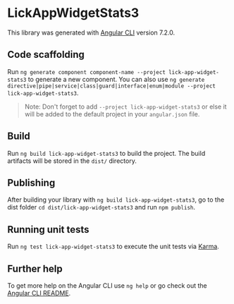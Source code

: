 # LickAppWidgetStats3

This library was generated with [Angular CLI](https://github.com/angular/angular-cli) version 7.2.0.

## Code scaffolding

Run `ng generate component component-name --project lick-app-widget-stats3` to generate a new component. You can also use `ng generate directive|pipe|service|class|guard|interface|enum|module --project lick-app-widget-stats3`.
> Note: Don't forget to add `--project lick-app-widget-stats3` or else it will be added to the default project in your `angular.json` file. 

## Build

Run `ng build lick-app-widget-stats3` to build the project. The build artifacts will be stored in the `dist/` directory.

## Publishing

After building your library with `ng build lick-app-widget-stats3`, go to the dist folder `cd dist/lick-app-widget-stats3` and run `npm publish`.

## Running unit tests

Run `ng test lick-app-widget-stats3` to execute the unit tests via [Karma](https://karma-runner.github.io).

## Further help

To get more help on the Angular CLI use `ng help` or go check out the [Angular CLI README](https://github.com/angular/angular-cli/blob/master/README.md).
